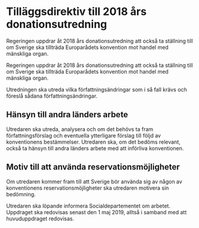 # Tilläggsdirektiv till 2018 års donationsutredning

Regeringen uppdrar åt 2018 års donationsutredning att också ta ställning till om Sverige ska tillträda Europarådets konvention mot handel med mänskliga organ.

Regeringen uppdrar åt 2018 års donationsutredning att också ta ställning till om Sverige ska tillträda Europarådets konvention mot handel med mänskliga organ.

Utredningen ska utreda vilka författningsändringar som i så fall krävs och föreslå sådana författningsändringar.

## Hänsyn till andra länders arbete

Utredaren ska utreda, analysera och om det behövs ta fram författningsförslag och eventuella ytterligare förslag till följd av konventionens bestämmelser. Utredaren ska, om det bedöms relevant, också ta hänsyn till andra länders arbete med att införliva konventionen.

## Motiv till att använda reservationsmöjligheter

Om utredaren kommer fram till att Sverige bör använda sig av någon av konventionens reservationsmöjligheter ska utredaren motivera sin bedömning.

Utredaren ska löpande informera Socialdepartementet om arbetet. Uppdraget ska redovisas senast den 1 maj 2019, alltså i samband med att huvuduppdraget redovisas.
